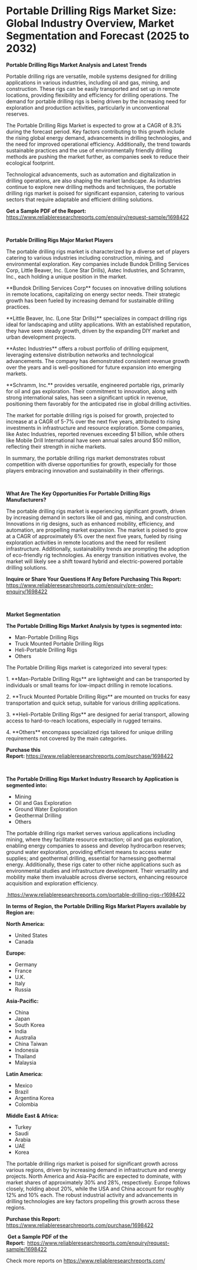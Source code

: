 <p><h1>Portable Drilling Rigs Market Size: Global Industry Overview, Market Segmentation and Forecast (2025 to 2032)</h1></p><p><strong>Portable Drilling Rigs Market Analysis and Latest Trends</strong></p>
<p><p>Portable drilling rigs are versatile, mobile systems designed for drilling applications in various industries, including oil and gas, mining, and construction. These rigs can be easily transported and set up in remote locations, providing flexibility and efficiency for drilling operations. The demand for portable drilling rigs is being driven by the increasing need for exploration and production activities, particularly in unconventional reserves.</p><p>The Portable Drilling Rigs Market is expected to grow at a CAGR of 8.3% during the forecast period. Key factors contributing to this growth include the rising global energy demand, advancements in drilling technologies, and the need for improved operational efficiency. Additionally, the trend towards sustainable practices and the use of environmentally friendly drilling methods are pushing the market further, as companies seek to reduce their ecological footprint.</p><p>Technological advancements, such as automation and digitalization in drilling operations, are also shaping the market landscape. As industries continue to explore new drilling methods and techniques, the portable drilling rigs market is poised for significant expansion, catering to various sectors that require adaptable and efficient drilling solutions.</p></p>
<p><strong>Get a Sample PDF of the Report:&nbsp;</strong> <a href="https://www.reliableresearchreports.com/enquiry/request-sample/1698422?utm_campaign=3090&utm_medium=2&utm_source=Github&utm_content=ia&utm_term=27032025&utm_id=portable-drilling-rigs">https://www.reliableresearchreports.com/enquiry/request-sample/1698422</a></p>
<p>&nbsp;</p>
<p><strong>Portable Drilling Rigs Major Market Players</strong></p>
<p><p>The portable drilling rigs market is characterized by a diverse set of players catering to various industries including construction, mining, and environmental exploration. Key companies include Bundok Drilling Services Corp, Little Beaver, Inc. (Lone Star Drills), Astec Industries, and Schramm, Inc., each holding a unique position in the market.</p><p>**Bundok Drilling Services Corp** focuses on innovative drilling solutions in remote locations, capitalizing on energy sector needs. Their strategic growth has been fueled by increasing demand for sustainable drilling practices. </p><p>**Little Beaver, Inc. (Lone Star Drills)** specializes in compact drilling rigs ideal for landscaping and utility applications. With an established reputation, they have seen steady growth, driven by the expanding DIY market and urban development projects.</p><p>**Astec Industries** offers a robust portfolio of drilling equipment, leveraging extensive distribution networks and technological advancements. The company has demonstrated consistent revenue growth over the years and is well-positioned for future expansion into emerging markets.</p><p>**Schramm, Inc.** provides versatile, engineered portable rigs, primarily for oil and gas exploration. Their commitment to innovation, along with strong international sales, has seen a significant uptick in revenue, positioning them favorably for the anticipated rise in global drilling activities.</p><p>The market for portable drilling rigs is poised for growth, projected to increase at a CAGR of 5-7% over the next five years, attributed to rising investments in infrastructure and resource exploration. Some companies, like Astec Industries, reported revenues exceeding $1 billion, while others like Mobile Drill International have seen annual sales around $50 million, reflecting their strength in niche markets.</p><p>In summary, the portable drilling rigs market demonstrates robust competition with diverse opportunities for growth, especially for those players embracing innovation and sustainability in their offerings.</p></p>
<p>&nbsp;</p>
<p><strong>What Are The Key Opportunities For Portable Drilling Rigs Manufacturers?</strong></p>
<p><p>The portable drilling rigs market is experiencing significant growth, driven by increasing demand in sectors like oil and gas, mining, and construction. Innovations in rig designs, such as enhanced mobility, efficiency, and automation, are propelling market expansion. The market is poised to grow at a CAGR of approximately 6% over the next five years, fueled by rising exploration activities in remote locations and the need for resilient infrastructure. Additionally, sustainability trends are prompting the adoption of eco-friendly rig technologies. As energy transition initiatives evolve, the market will likely see a shift toward hybrid and electric-powered portable drilling solutions.</p></p>
<p><strong>Inquire or Share Your Questions If Any Before Purchasing This Report:</strong> <a href="https://www.reliableresearchreports.com/enquiry/pre-order-enquiry/1698422?utm_campaign=3090&utm_medium=2&utm_source=Github&utm_content=ia&utm_term=27032025&utm_id=portable-drilling-rigs">https://www.reliableresearchreports.com/enquiry/pre-order-enquiry/1698422</a></p>
<p>&nbsp;</p>
<p><strong>Market Segmentation</strong></p>
<p><strong>The Portable Drilling Rigs Market Analysis by types is segmented into:</strong></p>
<p><ul><li>Man-Portable Drilling Rigs</li><li>Truck Mounted Portable Drilling Rigs</li><li>Heli-Portable Drilling Rigs</li><li>Others</li></ul></p>
<p><p>The Portable Drilling Rigs market is categorized into several types: </p><p>1. **Man-Portable Drilling Rigs** are lightweight and can be transported by individuals or small teams for low-impact drilling in remote locations.  </p><p>2. **Truck Mounted Portable Drilling Rigs** are mounted on trucks for easy transportation and quick setup, suitable for various drilling applications.  </p><p>3. **Heli-Portable Drilling Rigs** are designed for aerial transport, allowing access to hard-to-reach locations, especially in rugged terrains.  </p><p>4. **Others** encompass specialized rigs tailored for unique drilling requirements not covered by the main categories.</p></p>
<p><strong>Purchase this Report:&nbsp;</strong><a href="https://www.reliableresearchreports.com/purchase/1698422?utm_campaign=3090&utm_medium=2&utm_source=Github&utm_content=ia&utm_term=27032025&utm_id=portable-drilling-rigs">https://www.reliableresearchreports.com/purchase/1698422</a></p>
<p>&nbsp;</p>
<p><strong>The Portable Drilling Rigs Market Industry Research by Application is segmented into:</strong></p>
<p><ul><li>Mining</li><li>Oil and Gas Exploration</li><li>Ground Water Exploration</li><li>Geothermal Drilling</li><li>Others</li></ul></p>
<p><p>The portable drilling rigs market serves various applications including mining, where they facilitate resource extraction; oil and gas exploration, enabling energy companies to assess and develop hydrocarbon reserves; ground water exploration, providing efficient means to access water supplies; and geothermal drilling, essential for harnessing geothermal energy. Additionally, these rigs cater to other niche applications such as environmental studies and infrastructure development. Their versatility and mobility make them invaluable across diverse sectors, enhancing resource acquisition and exploration efficiency.</p></p>
<p><a href="https://www.reliableresearchreports.com/portable-drilling-rigs-r1698422?utm_campaign=3090&utm_medium=2&utm_source=Github&utm_content=ia&utm_term=27032025&utm_id=portable-drilling-rigs">&nbsp;https://www.reliableresearchreports.com/portable-drilling-rigs-r1698422</a></p>
<p><strong>In terms of Region, the Portable Drilling Rigs Market Players available by Region are:</strong></p>
<p>
    <p> <strong> North America: </strong>
        <ul>
            <li>United States</li>
            <li>Canada</li>
        </ul>
        </p> 
    <p> <strong> Europe: </strong>
        <ul>
            <li>Germany</li>
            <li>France</li>
            <li>U.K.</li>
            <li>Italy</li>
            <li>Russia</li>
        </ul>
        </p> 
    <p> <strong> Asia-Pacific: </strong>
        <ul>
            <li>China</li>
            <li>Japan</li>
            <li>South Korea</li>
            <li>India</li>
            <li>Australia</li>
            <li>China Taiwan</li>
            <li>Indonesia</li>
            <li>Thailand</li>
            <li>Malaysia</li>
        </ul>
        </p> 
    <p> <strong> Latin America: </strong>
        <ul>
            <li>Mexico</li>
            <li>Brazil</li>
            <li>Argentina Korea</li>
            <li>Colombia</li>
        </ul>
        </p> 
    <p> <strong> Middle East & Africa: </strong>
        <ul>
            <li>Turkey</li>
            <li>Saudi</li>
            <li>Arabia</li>
            <li>UAE</li>
            <li>Korea</li>
        </ul>
    </p>
    </p>
<p><p>The portable drilling rigs market is poised for significant growth across various regions, driven by increasing demand in infrastructure and energy projects. North America and Asia-Pacific are expected to dominate, with market shares of approximately 30% and 28%, respectively. Europe follows closely, holding about 20%, while the USA and China account for roughly 12% and 10% each. The robust industrial activity and advancements in drilling technologies are key factors propelling this growth across these regions.</p></p>
<p><strong>Purchase this Report: </strong><a href="https://www.reliableresearchreports.com/purchase/1698422?utm_campaign=3090&utm_medium=2&utm_source=Github&utm_content=ia&utm_term=27032025&utm_id=portable-drilling-rigs">https://www.reliableresearchreports.com/purchase/1698422</a></p>
<p>&nbsp;<strong>Get a Sample PDF of the Report:&nbsp;&nbsp;</strong><a href="https://www.reliableresearchreports.com/enquiry/request-sample/1698422?utm_campaign=3090&utm_medium=2&utm_source=Github&utm_content=ia&utm_term=27032025&utm_id=portable-drilling-rigs">https://www.reliableresearchreports.com/enquiry/request-sample/1698422</a></p>
<p><strong></strong></p>
<p>Check more reports on <a href="https://www.reliableresearchreports.com/?utm_campaign=3090&utm_medium=2&utm_source=Github&utm_content=ia&utm_term=27032025&utm_id=portable-drilling-rigs">https://www.reliableresearchreports.com/</a></p>
